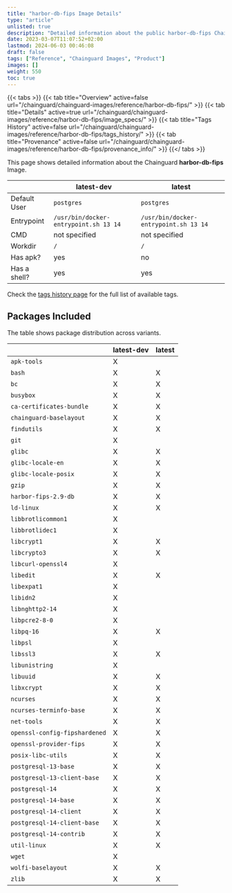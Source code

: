 ```yaml
---
title: "harbor-db-fips Image Details"
type: "article"
unlisted: true
description: "Detailed information about the public harbor-db-fips Chainguard Image."
date: 2023-03-07T11:07:52+02:00
lastmod: 2024-06-03 00:46:08
draft: false
tags: ["Reference", "Chainguard Images", "Product"]
images: []
weight: 550
toc: true
---
```


{{< tabs >}}
{{< tab title="Overview" active=false url="/chainguard/chainguard-images/reference/harbor-db-fips/" >}}
{{< tab title="Details" active=true url="/chainguard/chainguard-images/reference/harbor-db-fips/image_specs/" >}}
{{< tab title="Tags History" active=false url="/chainguard/chainguard-images/reference/harbor-db-fips/tags_history/" >}}
{{< tab title="Provenance" active=false url="/chainguard/chainguard-images/reference/harbor-db-fips/provenance_info/" >}}
{{</ tabs >}}

This page shows detailed information about the Chainguard **harbor-db-fips** Image.

|              | latest-dev                            | latest                                |
|--------------|---------------------------------------|---------------------------------------|
| Default User | `postgres`                            | `postgres`                            |
| Entrypoint   | `/usr/bin/docker-entrypoint.sh 13 14` | `/usr/bin/docker-entrypoint.sh 13 14` |
| CMD          | not specified                         | not specified                         |
| Workdir      | `/`                                   | `/`                                   |
| Has apk?     | yes                                   | no                                    |
| Has a shell? | yes                                   | yes                                   |

Check the [tags history page](/chainguard/chainguard-images/reference/harbor-db-fips/tags_history/) for the full list of available tags.

## Packages Included
The table shows package distribution across variants.

|                               | latest-dev | latest |
|-------------------------------|------------|--------|
| `apk-tools`                   | X          |        |
| `bash`                        | X          | X      |
| `bc`                          | X          | X      |
| `busybox`                     | X          | X      |
| `ca-certificates-bundle`      | X          | X      |
| `chainguard-baselayout`       | X          | X      |
| `findutils`                   | X          | X      |
| `git`                         | X          |        |
| `glibc`                       | X          | X      |
| `glibc-locale-en`             | X          | X      |
| `glibc-locale-posix`          | X          | X      |
| `gzip`                        | X          | X      |
| `harbor-fips-2.9-db`          | X          | X      |
| `ld-linux`                    | X          | X      |
| `libbrotlicommon1`            | X          |        |
| `libbrotlidec1`               | X          |        |
| `libcrypt1`                   | X          | X      |
| `libcrypto3`                  | X          | X      |
| `libcurl-openssl4`            | X          |        |
| `libedit`                     | X          | X      |
| `libexpat1`                   | X          |        |
| `libidn2`                     | X          |        |
| `libnghttp2-14`               | X          |        |
| `libpcre2-8-0`                | X          |        |
| `libpq-16`                    | X          | X      |
| `libpsl`                      | X          |        |
| `libssl3`                     | X          | X      |
| `libunistring`                | X          |        |
| `libuuid`                     | X          | X      |
| `libxcrypt`                   | X          | X      |
| `ncurses`                     | X          | X      |
| `ncurses-terminfo-base`       | X          | X      |
| `net-tools`                   | X          | X      |
| `openssl-config-fipshardened` | X          | X      |
| `openssl-provider-fips`       | X          | X      |
| `posix-libc-utils`            | X          | X      |
| `postgresql-13-base`          | X          | X      |
| `postgresql-13-client-base`   | X          | X      |
| `postgresql-14`               | X          | X      |
| `postgresql-14-base`          | X          | X      |
| `postgresql-14-client`        | X          | X      |
| `postgresql-14-client-base`   | X          | X      |
| `postgresql-14-contrib`       | X          | X      |
| `util-linux`                  | X          | X      |
| `wget`                        | X          |        |
| `wolfi-baselayout`            | X          | X      |
| `zlib`                        | X          | X      |

